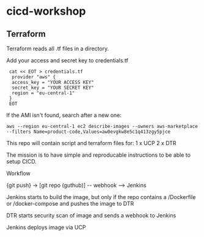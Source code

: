 # cicd-workshop

## Terraform
Terraform reads all .tf files in a directory.

Add your access and secret key to credentials.tf
```
 cat << EOT > credentials.tf
  provider "aws" {
  access_key = "YOUR ACCESS KEY"
  secret_key = "YOUR SECRET KEY"
  region = "eu-central-1"
 }
 EOT
```
If the AMI isn't found, search after a new one: 
```
aws --region eu-central-1 ec2 describe-images --owners aws-marketplace --filters Name=product-code,Values=aw0evgkw8e5c1q413zgy5pjce
```

This repo will contain script and terraform files for:
1 x UCP
2 x DTR

The mission is to have simple and reproducable instructions to be able to setup CICD.

Workflow

{git push} -> [git repo (guthub)] -- webhook --> Jenkins

Jenkins starts to build the image, but only if the repo contains a /Dockerfile or /docker-compose and pushes the image to DTR

DTR starts security scan of image and sends a webhook to Jenkins

Jenkins deploys image via UCP


